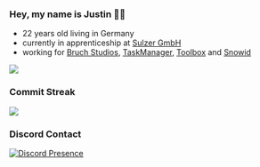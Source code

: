 ### Hey, my name is Justin 👨‍💻

- 22 years old living in Germany
- currently in apprenticeship at [Sulzer GmbH](https://www.sulzer.de/)
- working for [Bruch Studios](https://bruchstudios.de/), [TaskManager](https://tskmngr.com), [Toolbox](https://randomtools.de) and [Snowid](https://www.instagram.com/mc_snowid/)

![](http://github-profile-summary-cards.vercel.app/api/cards/profile-details?username=jxstin1337&theme=algolia)

### Commit Streak
[![](https://github-streaks.fiedler.sh?user=Jxstin1337&theme=algolia&hide_border=true&date_format=j%20M%5B%20Y%5D)](https://github-streaks.fiedler.sh/demo/)

### Discord Contact
[![Discord Presence](https://lanyard.cnrad.dev/api/337353546947100683)](https://discord.com/users/337353546947100683)  

<!--
**Jxstin1337/Jxstin1337** is a ✨ _special_ ✨ repository because its `README.md` (this file) appears on your GitHub profile.

Here are some ideas to get you started:

- 🔭 I’m currently working on ...
- 🌱 I’m currently learning ...
- 👯 I’m looking to collaborate on ...
- 🤔 I’m looking for help with ...
- 💬 Ask me about ...
- 📫 How to reach me: ...
- 😄 Pronouns: ...
- ⚡ Fun fact: ...
-->
